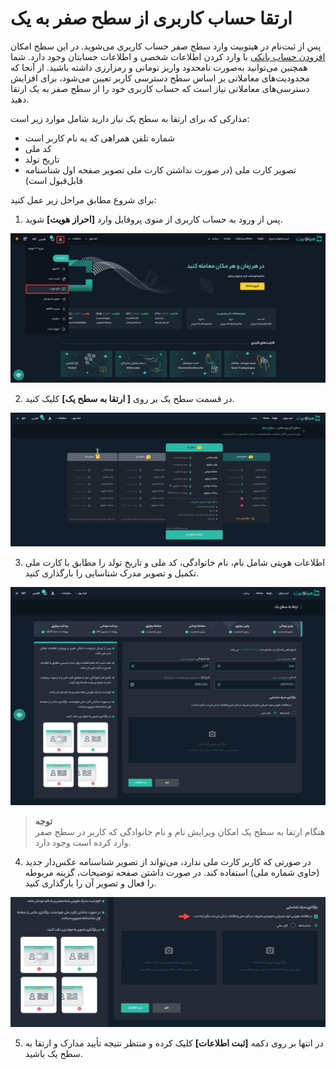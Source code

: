 #  ارتقا حساب کاربری از سطح صفر به یک
پس از ثبت‌نام در هیتوبیت وارد سطح صفر حساب کاربری می‌شوید. در این سطح امکان [افزودن حساب بانکی](https://github.com/HitoBitCo/FAQDocs/blob/main/DepositWithdrawal/AddBankAccount.md) با وارد کردن اطلاعات شخصی و اطلاعات حسابتان وجود دارد. شما همچنین می‌توانید به‌صورت نامحدود واریز تومانی و رمزارزی داشته باشید. از آنجا که محدودیت‌های معاملاتی بر اساس سطح دسترسی کاربر تعیین می‌شود، برای افزایش دسترسی‌های معاملاتی نیاز است که حساب کاربری خود را از سطح صفر به یک ارتقا دهید. 

مدارکی که برای ارتقا به سطح یک نیاز دارید شامل موارد زیر است:
- شماره تلفن همراهی که به نام کاربر است
- کد ملی
- تاریخ تولد
- تصویر کارت ملی (در صورت نداشتن کارت ملی تصویر صفحه اول شناسنامه قابل‌قبول است)

برای شروع مطابق مراحل زیر عمل کنید:<br>
1. پس از ورود به حساب کاربری از منوی پروفایل وارد **[احراز هویت]** شوید.

![احراز هویت](./Images/authentication-menu.jpg)

2. در قسمت سطح یک بر روی **[ ارتقا به سطح یک]** کلیک کنید.   

![ارتقا به سطح یک حساب کاربری ](./Images/upgrade-to-level-1.jpg)

3. اطلاعات هویتی شامل نام، نام خانوادگی، کد ملی و تاریخ تولد را مطابق با کارت ملی تکمیل و تصویر مدرک شناسایی را بارگذاری کنید.
 
![ورود اطلاعات برای ارتقا به سطح یک](./Images/complete-level1-information.png)

>**توجه** <br>
هنگام ارتقا به سطح یک امکان ویرایش نام و نام خانوادگی که کاربر در سطح صفر وارد کرده است وجود دارد.

4. در صورتی که کاربر کارت ملی ندارد، می‌تواند از تصویر شناسنامه عکس‌دار جدید (حاوی شماره ملی) استفاده کند. در صورت داشتن صفحه توضیحات، گزینه مربوطه را فعال و تصویر آن را بارگذاری کنید.

![بارگذاری تصویر شناسنامه و  توضیحات](./Images/upload-birth-certificate-and-remarks.jpg)

5.  در انتها بر روی دکمه **[ثبت اطلاعات]** کلیک کرده و منتظر نتیجه تأیید مدارک و ارتقا به سطح یک باشید. 
